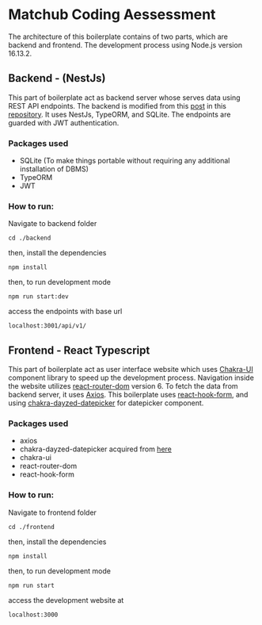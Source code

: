 # Matchub Coding Aessessment

The architecture of this boilerplate contains of two parts, which are backend and frontend. The development process using Node.js version 16.13.2.

## Backend - (NestJs)

This part of boilerplate act as backend server whose serves data using REST API endpoints. The backend is modified from this [post](https://arctype.com/blog/sqlite-nestjs-tutorial/) in this [repository](https://github.com/Claradev32/ecomerce). It uses NestJs, TypeORM, and SQLite. The endpoints are guarded with JWT authentication.

### Packages used

- SQLite (To make things portable without requiring any additional installation of DBMS)
- TypeORM
- JWT

### How to run:

Navigate to backend folder

```
cd ./backend
```

then, install the dependencies

```
npm install
```

then, to run development mode

```
npm run start:dev
```

access the endpoints with base url

```
localhost:3001/api/v1/
```

## Frontend - React Typescript

This part of boilerplate act as user interface website which uses [Chakra-UI](https://chakra-ui.com/) component library to speed up the development process. Navigation inside the website utilizes [react-router-dom](https://reactrouter.com/en/main) version 6. To fetch the data from backend server, it uses [Axios](https://axios-http.com/docs/intro). This boilerplate uses [react-hook-form](https://react-hook-form.com/), and using [chakra-dayzed-datepicker](https://github.com/aboveyunhai/chakra-dayzed-datepicker) for datepicker component.

### Packages used

- axios
- chakra-dayzed-datepicker acquired from [here](position="relative")
- chakra-ui
- react-router-dom
- react-hook-form

### How to run:

Navigate to frontend folder

```
cd ./frontend
```

then, install the dependencies

```
npm install
```

then, to run development mode

```
npm run start
```

access the development website at

```
localhost:3000
```

